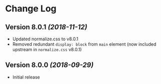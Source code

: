 # Change Log

## Version 8.0.1 _(2018-11-12)_

- Updated normalize.css to v8.0.1
- Removed redundant `display: block` from `main` element (now included upstream
  in `normalize.css` v8.0.1)

## Version 8.0.0 _(2018-09-29)_

- Initial release
